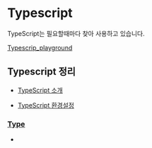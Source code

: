 # Typescript

TypeScript는 필요할때마다 찾아 사용하고 있습니다.

[Typescrip_playground](https://www.typescriptlang.org/play/index.html)

## Typescript 정리

- [TypeScript 소개](https://delusidiot.notion.site/TypeScript-bc7fceba35724c75adf1b07bc4639e29?pvs=4)

- [TypeScript 환경설정](https://delusidiot.notion.site/TypeScript-tsc-node-tsconfig-json-3df579f4e50244acb87b440d0df198f3?pvs=4)

### [Type](https://delusidiot.notion.site/Type-2a7cc078f15a4e92a9056fe3d6d25899?pvs=4)

-
